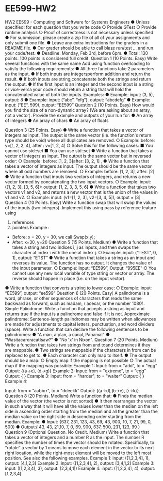 # EE599-HW2
 HW2 EE599 - Computing and Software for Systems Engineers
● Unless specified: for each question that you write code
○ Provide GTest
○ Provide runtime analysis
○ Proof of correctness is not necessary unless specified
● For submission, please create a zip file of all of your assignments and only submit one
file.
● Leave any extra instructions for the graders in a README file.
● Our grader should be able to call blaze run/test ... and run your code/test.
● Deadline: Monday, Feb 3rd, before 6pm.
● Total: 130 points. 100 points is considered full
credit.
Question 1 (10 Points. Easy)
Write several functions with the same name ​Add​ using function overloading to satisfy the following requirements:
● All three functions take ​2 parameters​ as the input.
● If both inputs are ​integers​ perform ​addition​ and return the result.
● If both inputs are ​string​, ​concatenate​ both the strings and return the output.
● If the first input is ​an integer​ and the second input is ​a string​ or vice-versa your code
should return a string that will hold the ​concatenated​ value of both the inputs.
Examples:
● Example: input: (3, 5), output: 8
● Example: input: (“abc”, “efg”), output: “abcdefg”
● Example: input: (“EE”, 599), output: “EE599”
Question 2 (10 Points. Easy)
How would you find the size of a non-dynamic array? (We are asking about an array, not a vector). Provide the example and outputs of your run for:
● An array of integers
● An array of chars
● An array of floats

 Question 3 (25 Points. Easy)
● Write a function that takes a vector of integers as input. The output is the same vector (i.e. the function's return type should be void) where all ​duplicates​ ​are removed​.
○ Example: before: v=[1, 2, 2, 4], after : v=[1, 2, 4]
○ Solve this for the following cases:
■ You cannot use std::set
■ You can use std::set
● Write a function that takes a vector of integers as input. The output is the same vector
but in ​reversed​ ​order​:
○ Example: before: [1, 2, 3]​ after: [3, 2, 1]
,​
● Write a function that takes a vector of integers as input. The output should be the same vector where all ​odd numbers are removed​.
○ Example: before: [1, 2, 3], after: [2]
● Write a function that inputs two vectors of integers, and returns a new vector formed by
concatenating​ the two input vectors.
○ Example: input: ([1, 2, 3], [3, 5, 6]): output: [1, 2, 3, 3, 5, 6]
● Write a function that takes two vectors v1 and v2, and returns a new vector that is the union​ of the values in v1 and v2.
○ Example: input: (v1=[1, 2, 3], v2=[3, 4, 5]), output = [3]
Question 4 (10 Points. Easy)
Write a function swap that will swap the values of the inputs (two integers). Implement this using pass by reference feature using
1. references
2. pointers Example :
- Before: x = 20, y = 30, we call Swap(x,y);
- After: x=30, y=20
Question 5 (15 Points. Medium)
● Write a function that takes a string and two indices i, j as inputs, and then ​swaps​ the character at index i with the one at index j.
○ Example: input: (“TEST”, 0, 1), output: “ETST”
● Write a function that takes a string as an input and ​reverses​ its value. The function has
no output. It changes the value of the input parameter.
○ Example: Input: “EE599”, Output: “995EE”
○ You cannot use any new local variable of type string or vector or array. The
reverse should happen in place (i.e. on the input vector).

 ● Write a function that converts a string to lower case: ○ Example: input: “EE599”, output: “ee599”
Question 6 (20 Points. Easy)
A palindrome is a word, phrase, or other sequences of characters that reads the same
backward as forward, such as ​madam​, r​ acecar​, or the number ​10801​.
Simple Palindrome:​ Write a function that accepts a string as input and returns true if the input
is a palindrome and false if it is not.
Approximate palindrome: ​Sentence-length palindromes may be written when allowances are made for adjustments to capital letters, punctuation, and word dividers (space).
Write a function that can declare the following sentences to be palindromes:
● "A man, a plan, a canal, Panama!"
● "WasitacaroracatIsaw?"
● "No 'x' in Nixon".
Question 7 (20 Points. Medium)
Write a function that takes two strings ​from​ and ​to​ and determines if they are mappable.
● Two strings are mappable if the characters in ​from​ can be replaced to get ​to​.
● Each character can only map to itself.
● The output should be a map:
○ Empty map if the mapping is not possible
○ The actual map if the mapping was possible:
Example 1:
Input: from = "add", to = "egg” Output: {(a->e), (d->g)}
Example 2:
Input: from = "extreme", to = "egg” Output: { }
Example 3:
Input: from = "harder", to = "waiter” Output: { }
Example 4:

 Input: from = "aabbrr", to = "ddeekk” Output: {(a->d),(b->e), (r->k)}
Question 8 (20 Points. Medium)
Write a function that:
● Finds the median value of the vector (the vector is not sorted)
● It then rearranges the vector in such a way that it will have all the values lower than the
median on the left side in ascending order starting from the median and all the greater
than the median value on the right side in descending order starting from the median.
Example:
● Input: {637, 231, 123, 43, 69, 43, 900, 10, 7, 21, 99, 0, 500}
● Output:{ 43, 43, 21,10, 7, 0, 69, 900, 637, 500, 231, 123, 99 }
Question 9 (Optional Question. No Credit. Medium)
Write a function that takes a vector of integers and a number ​R​ as the input. The number R specifies the number of times the vector should be rotated. Specifically, to “rotate” a vector by 1 means to move each element in the vector to its next right location, while the right-most element will be moved to the left most position. See also the following examples.
Example 1: input: ([1,2,3,4], 1), output: [4,1,2,3] 
Example 2: input: ([1,2,3,4], 2), output: [3,4,1,2] 
Example 3: input: ([1,2,3,4], 3), output: [2,3,4,1]) 
Example 4: input: ([1,2,3,4], 4), output: [1,2,3,4]
